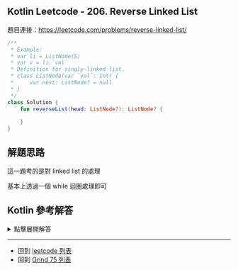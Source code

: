 ## Kotlin Leetcode - 206. Reverse Linked List

題目連接：<https://leetcode.com/problems/reverse-linked-list/>

```kotlin
/**
 * Example:
 * var li = ListNode(5)
 * var v = li.`val`
 * Definition for singly-linked list.
 * class ListNode(var `val`: Int) {
 *     var next: ListNode? = null
 * }
 */
class Solution {
    fun reverseList(head: ListNode?): ListNode? {
        
    }
}
```

## 解題思路

這一題考的是對 linked list 的處理

基本上透過一個 while 迴圈處理即可

## Kotlin 參考解答

<details>
  <summary>點擊展開解答</summary>

```kotlin
class Solution {
    fun reverseList(head: ListNode?): ListNode? {
        var reversed: ListNode? = null
        var current = head

        while (current != null) {
            reversed = ListNode(current.`val`)
                .apply { next = reversed }
            current = current.next
        }

        return reversed
    }
}
```
  

</details>

------

- 回到 [leetcode 列表](index.md)
- 回到 [Grind 75 列表](grind75.md)

